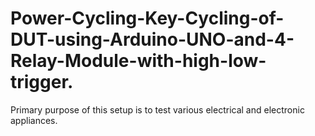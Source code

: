 # Power-Cycling-Key-Cycling-of-DUT-using-Arduino-UNO-and-4-Relay-Module-with-high-low-trigger.
Primary purpose of this setup is to test various electrical and electronic appliances.
